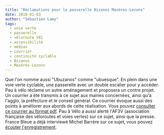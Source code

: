 ```yaml
---
title: "Réclamations pour la passerelle Bizanos Mazères-Lezons"
date: 2018-01-03
author: "Sébastien Lamy"
tags:
  - voie verte
  - passerelle
  - véloroute V81
  - accessibilité
  - médias
  - courrier
  - continuité cyclable
  - Bizanos
  - Mazères-Lezons
---
```


Que l'on nomme aussi "Ubuzanos" comme "ubuesque". En plein dans une voie verte
cyclable, une passerelle avec un double escalier pour y accéder. Pau à vélo
réclame un autre aménagement et proposera un contre projet. Un courrier a été
transmis à ce sujet aux mairies concernées, ainsi qu'à l'agglo, la préfecture et
le conseil général. Ce courrier évoque aussi des points à améliorer aux abords
de cette réalisation. Vous pouvez [consulter ce courrier au format
pdf](20171228-lettre-passerelle.pdf). Pau à Vélo a aussi alerté l'AF3V
(association française des véloroutes et voies vertes) sur ce sujet, ainsi que
la presse. France Bleue a déjà interviewé Michel Barrère sur ce sujet,
vous pouvez [écouter l'enregistrement](20180301-passerelle-bizanos-france-bleue.mp3).
